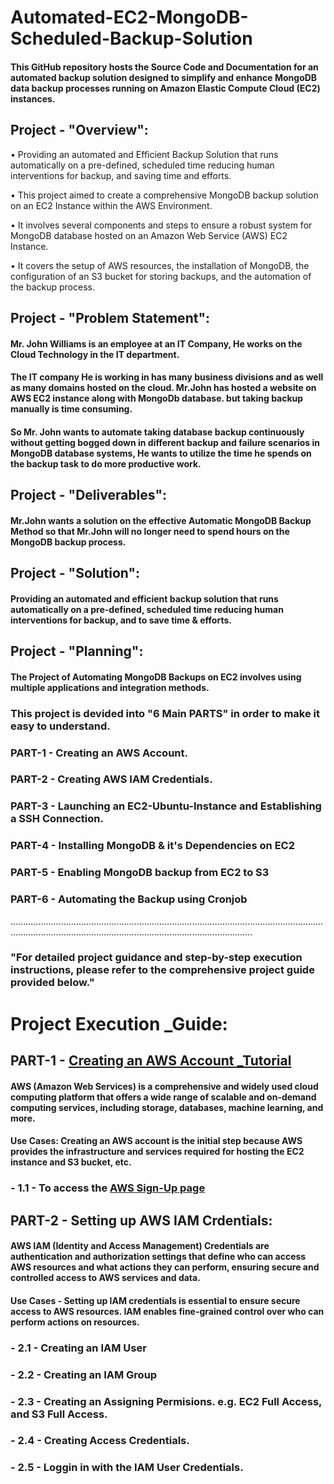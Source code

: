 # Automated-EC2-MongoDB-Scheduled-Backup-Solution
#### This GitHub repository hosts the Source Code and Documentation for an automated backup solution designed to simplify and enhance MongoDB data backup processes running on Amazon Elastic Compute Cloud (EC2) instances.





## Project - "Overview":
• Providing an automated and Efficient Backup Solution that runs automatically on a pre-defined, scheduled time reducing human interventions for backup, and saving time and efforts.

• This project aimed to create a comprehensive MongoDB backup solution on an EC2 Instance within the AWS Environment.

• It involves several components and steps to ensure a robust system for MongoDB database hosted on an Amazon Web Service (AWS) EC2 Instance.

• It covers the setup of AWS resources, the installation of MongoDB, the configuration of an S3 bucket for storing backups, and the automation of the backup process.






## Project - "Problem Statement":
#### Mr. John Williams is an employee at an IT Company, He works on the Cloud Technology in the IT department. 

#### The IT company He is working in has many business divisions and as well as many domains hosted on the cloud. Mr.John has hosted a website on AWS EC2 instance along with MongoDb database. but taking backup manually is time consuming.

#### So Mr. John wants to automate taking database backup continuously without getting bogged down in different backup and failure scenarios in MongoDB database systems, He wants to utilize the time he spends on the backup task to do more productive work.







## Project - "Deliverables":
#### Mr.John wants a solution on the effective Automatic MongoDB Backup Method so that Mr.John will no longer need to spend hours on the MongoDB backup process.






## Project - "Solution":
#### Providing an automated and efficient backup solution that runs automatically on a pre-defined, scheduled time reducing human interventions for backup, and to save time & efforts.






## Project - "Planning":
#### The Project of Automating MongoDB Backups on EC2 involves using multiple applications and integration methods.
### This project is devided into "6 Main PARTS" in order to make it easy to understand.
###    PART-1 - Creating an AWS Account.   
###    PART-2 - Creating AWS IAM Credentials.
###    PART-3 - Launching an EC2-Ubuntu-Instance and Establishing a SSH Connection.
###    PART-4 - Installing MongoDB & it's Dependencies on EC2
###    PART-5 - Enabling MongoDB backup from EC2 to S3
###    PART-6 - Automating the Backup using Cronjob



............................................................................................................................................................................................................................
### "For detailed project guidance and step-by-step execution instructions, please refer to the comprehensive project guide provided below."
# Project Execution _Guide:
## PART-1 - [Creating an AWS Account _Tutorial](https://www.youtube.com/watch?v=SFaSB6vgp8k&t=13s)  
#### AWS (Amazon Web Services) is a comprehensive and widely used cloud computing platform that offers a wide range of scalable and on-demand computing services, including storage, databases, machine learning, and more.

#### Use Cases: Creating an AWS account is the initial step because AWS provides the infrastructure and services required for hosting the EC2 instance and S3 bucket, etc.


### - 1.1 - To access the [AWS Sign-Up page](https://portal.aws.amazon.com/billing/signup?nc2=h_ct&src=header_signup&redirect_url=https%3A%2F%2Faws.amazon.com%2Fregistration-confirmation#/start/email)

## PART-2 - Setting up AWS IAM Crdentials:
#### AWS IAM (Identity and Access Management) Credentials are authentication and authorization settings that define who can access AWS resources and what actions they can perform, ensuring secure and controlled access to AWS services and data.

#### Use Cases - Setting up IAM credentials is essential to ensure secure access to AWS resources. IAM enables fine-grained control over who can perform actions on resources.

### - 2.1 - Creating an IAM User
### - 2.2 - Creating an IAM Group
### - 2.3 - Creating an Assigning Permisions. e.g. EC2 Full Access, and S3 Full Access.
### - 2.4 - Creating Access Credentials.
### - 2.5 - Loggin in with the IAM User Credentials.
